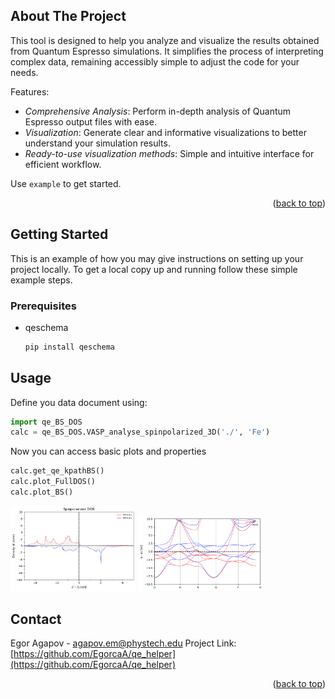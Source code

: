<!-- ABOUT THE PROJECT -->
## About The Project

This tool is designed to help you analyze and visualize the results obtained from Quantum Espresso simulations. It simplifies the process of interpreting complex data, remaining accessibly simple to adjust the code for your needs. 

Features:
* *Comprehensive Analysis*: Perform in-depth analysis of Quantum Espresso output files with ease.
* *Visualization*: Generate clear and informative visualizations to better understand your simulation results.
* *Ready-to-use visualization methods*: Simple and intuitive interface for efficient workflow.

Use `example` to get started.

<p align="right">(<a href="#readme-top">back to top</a>)</p>


<!-- GETTING STARTED -->
## Getting Started

This is an example of how you may give instructions on setting up your project locally.
To get a local copy up and running follow these simple example steps.

### Prerequisites

* qeschema
  ```sh
  pip install qeschema
  ```

<!-- USAGE EXAMPLES -->
## Usage

Define you data document using:
```python
import qe_BS_DOS
calc = qe_BS_DOS.VASP_analyse_spinpolarized_3D('./', 'Fe')
```
Now you can access basic plots and properties
```python
calc.get_qe_kpathBS()
calc.plot_FullDOS()
calc.plot_BS()
  ```

<img src="pics/spinDOS.png" alt="spinDOS_pic" width="200"/>
<img src="pics/spinBS.png" alt="spinBS_pic" width="200"/>


<!-- CONTACT -->
## Contact

Egor Agapov -  agapov.em@phystech.edu
Project Link: [https://github.com/EgorcaA/qe_helper](https://github.com/EgorcaA/qe_helper)
<p align="right">(<a href="#readme-top">back to top</a>)</p>

